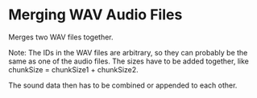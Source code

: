 # Merging WAV Audio Files
Merges two WAV files together.

Note: The IDs in the WAV files are arbitrary, 
so they can probably be the same as one of the audio files.
The sizes have to be added together, like chunkSize = chunkSize1 + chunkSize2.

The sound data then has to be combined or appended to each
other.
